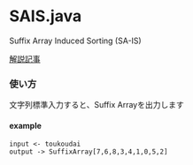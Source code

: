 # SAIS.java

Suffix Array Induced Sorting (SA-IS)

[解説記事](trap.jp/post/953)



### 使い方

文字列標準入力すると、Suffix Arrayを出力します

#### example

```text
input <- toukoudai
output -> SuffixArray[7,6,8,3,4,1,0,5,2]
```




